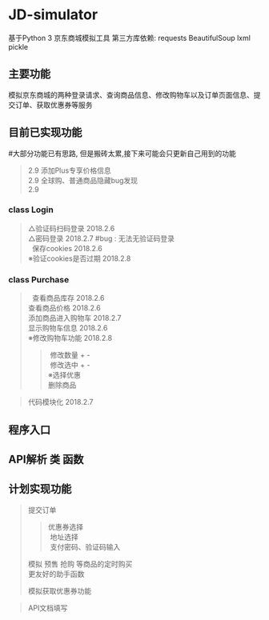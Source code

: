 # JD-simulator
基于Python 3 京东商城模拟工具
第三方库依赖:
  requests
  BeautifulSoup
  lxml
  pickle
## 主要功能
模拟京东商城的两种登录请求、查询商品信息、修改购物车以及订单页面信息、提交订单、获取优惠券等服务
## 目前已实现功能
#大部分功能已有思路, 但是搬砖太累,接下来可能会只更新自己用到的功能  
> 2.9 添加Plus专享价格信息  
> 2.9 全球购、普通商品隐藏bug发现  
> 2.9   
### class Login
> △验证码扫码登录 2018.2.6  
> △密码登录 2018.2.7 #bug : 无法无验证码登录   
>   保存cookies 2018.2.6  
> ※验证cookies是否过期 2018.2.8  
### class Purchase  
>   查看商品库存 2018.2.6  
>   查看商品价格 2018.2.6  
>   添加商品进入购物车 2018.2.7  
>   显示购物车信息 2018.2.6  
> ※修改购物车功能 2018.2.8  
>>  修改数量 + -   
>>  修改选中 + -  
>>※选择优惠  
>>  删除商品  

>   代码模块化 2018.2.7  
## 程序入口  
## API解析 类 函数  
## 计划实现功能  
> 提交订单  
>>  优惠券选择  
>>  地址选择  
>>  支付密码、验证码输入  
>>  
>   模拟 预售 抢购 等商品的定时购买  
>   更友好的助手函数  
> 
>   模拟获取优惠券功能  

>   API文档填写  
